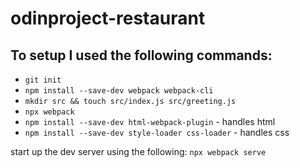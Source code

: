 # odinproject-restaurant

## To setup I used the following commands:

- `git init`
- `npm install --save-dev webpack webpack-cli`
- `mkdir src && touch src/index.js src/greeting.js`
- `npx webpack`
- `npm install --save-dev html-webpack-plugin` - handles html
- `npm install --save-dev style-loader css-loader` - handles css

start up the dev server using the following:
`npx webpack serve`
